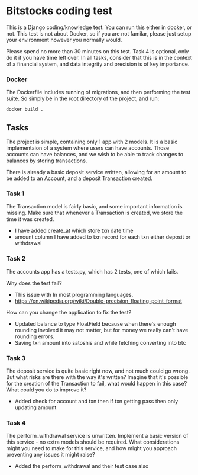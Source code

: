 # Bitstocks coding test

This is a Django coding/knowledge test.  You can run this either in docker, or not.  This test is not about Docker, so if you are not familar, please just setup your environment however you normally would.

Please spend no more than 30 minutes on this test.  Task 4 is optional, only do it if you have time left over.  In all tasks, consider that this is in the context of a financial system, and data integrity and precision is of key importance.

### Docker

The Dockerfile includes running of migrations, and then performing the test suite.  So simply be in the root directory of the project, and run:

```shell
docker build .
```

## Tasks

The project is simple, containing only 1 app with 2 models.  It is a basic implementaion of a system where users can have accounts.  Those accounts can have balances, and we wish to be able to track changes to balances by storing transactions.

There is already a basic deposit service written, allowing for an amount to be added to an Account, and a deposit Transaction created.

### Task 1

The Transaction model is fairly basic, and some important information is missing.  Make sure that whenever a Transaction is created, we store the time it was created.
* I have added create_at which store txn date time
* amount column I have added to txn record for each txn either deposit or withdrawal

### Task 2

The accounts app has a tests.py, which has 2 tests, one of which fails.

Why does the test fail?

* This issue with In most programming languages.
* https://en.wikipedia.org/wiki/Double-precision_floating-point_format

How can you change the application to fix the test?

* Updated balance to type FloatField because when there's enough rounding involved it may not matter, but for money we really can't have rounding errors.
* Saving txn amount into satoshis and while fetching converting into btc

### Task 3

The deposit service is quite basic right now, and not much could go wrong.  But what risks are there with the way it's written? Imagine that it's possible for the creation of the Transaction to fail, what would happen in this case? What could you do to improve it?

* Added check for account and txn then if txn getting pass then only updating amount

### Task 4

The perform_withdrawal service is unwritten.  Implement a basic version of this service - no extra models should be required.  What considerations might you need to make for this service, and how might you approach preventing any issues it might raise?

* Added the perform_withdrawal and their test case also
